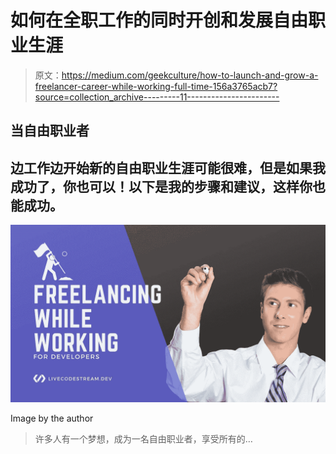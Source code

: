 # 如何在全职工作的同时开创和发展自由职业生涯

> 原文：<https://medium.com/geekculture/how-to-launch-and-grow-a-freelancer-career-while-working-full-time-156a3765acb7?source=collection_archive---------11----------------------->

## 当自由职业者

## 边工作边开始新的自由职业生涯可能很难，但是如果我成功了，你也可以！以下是我的步骤和建议，这样你也能成功。

![](img/44b63f95db03460dca3a6bafb53f0756.png)

Image by the author

> 许多人有一个梦想，成为一名自由职业者，享受所有的…